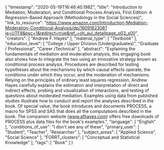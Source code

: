 {
    "timestamp": "2020-05-19T16:46:40.198Z",
    "title": "Introduction to Mediation, Moderation, and Conditional Process Analysis, First Edition: A Regression-Based Approach (Methodology in the Social Sciences)",
    "link_to_resource": "https://www.amazon.com/Introduction-Mediation-Moderation-Conditional-Analysis/dp/1609182308?ie=UTF8&psc=1&redirect=true&ref_=oh_aui_detailpage_o03_s00",
    "creators": [
        "Andrew F. Hayes"
    ],
    "material_type": [
        "Textbook"
    ],
    "education_level": [
        "College / Upper Division (Undergraduates)",
        "Graduate / Professional",
        "Career /Technical"
    ],
    "abstract": "Explaining the fundamentals of mediation and moderation analysis, this engaging book also shows how to integrate the two using an innovative strategy known as conditional process analysis. Procedures are described for testing hypotheses about the mechanisms by which causal effects operate, the conditions under which they occur, and the moderation of mechanisms. Relying on the principles of ordinary least squares regression, Andrew Hayes carefully explains the estimation and interpretation of direct and indirect effects, probing and visualization of interactions, and testing of questions about moderated mediation. Examples using data from published studies illustrate how to conduct and report the analyses described in the book. Of special value, the book introduces and documents PROCESS, a macro for SPSS and SAS that does all the computations described in the book. The companion website (www.afhayes.com) offers free downloads of PROCESS plus data files for the book's examples.",
    "language": [
        "English"
    ],
    "conditions_of_use": "I don't see any of these",
    "primary_user": [
        "Student",
        "Teacher",
        "Researcher"
    ],
    "subject_areas": [
        "Applied Science",
        "Social Science"
    ],
    "FORRT_clusters": [
        "Conceptual and Statistical Knowledge"
    ],
    "tags": [
        "Book"
    ]
}